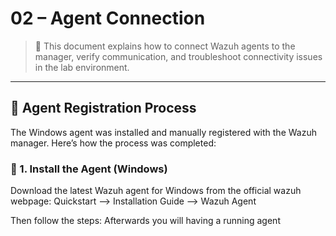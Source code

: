 # 02 – Agent Connection

> 🧪 This document explains how to connect Wazuh agents to the manager, verify communication, and troubleshoot connectivity issues in the lab environment.

---

## 🤝 Agent Registration Process

The Windows agent was installed and manually registered with the Wazuh manager. Here’s how the process was completed:

### 🔧 1. Install the Agent (Windows)

Download the latest Wazuh agent for Windows from the official wazuh webpage:
  Quickstart --> Installation Guide --> Wazuh Agent

Then follow the steps:
Afterwards you will having a running agent 
